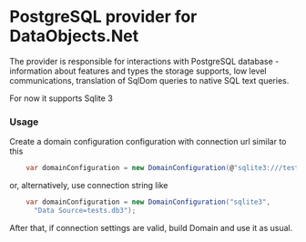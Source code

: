 # PostgreSQL provider for DataObjects.Net

The provider is responsible for interactions with PostgreSQL database - information about features and types the storage supports, low level communications, translation of SqlDom queries to native SQL text queries.

For now it supports Sqlite 3

### Usage

Create a domain configuration configuration with connection url similar to this

```csharp
    var domainConfiguration = new DomainConfiguration(@"sqlite3:///tests.db3");
```

or, alternatively, use connection string like

```csharp
    var domainConfiguration = new DomainConfiguration("sqlite3",
	  "Data Source=tests.db3");
```

After that, if connection settings are valid, build Domain and use it as usual.